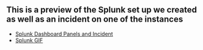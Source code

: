 ## This is a preview of the Splunk set up we created as well as an incident on one of the instances
- [Splunk Dashboard Panels and Incident](https://us05web.zoom.us/clips/share/sQwLZttBnu-2e3giGVLRj6KZv5vspNaUqtMlVzT-FIxasy3x_F2W7ZVz-vfr1t8ruADO4QPWyj7LKJa16tmZ53DXNQ.Hmpy3XRMLNblEZd0)
- [Splunk GIF](https://github.com/Guardian-Techonologies/.github/assets/105889414/8f9e46cc-10a3-4787-bb98-351b3278c2b6)
